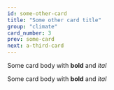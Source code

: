 ```yaml
---
id: some-other-card
title: "Some other card title"
group: "climate"
card_number: 3
prev: some-card
next: a-third-card
---
```


Some card body with **bold** and _ital_

Some card body with **bold** and _ital_

